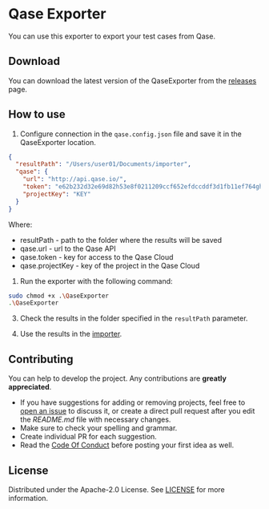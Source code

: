 # Qase Exporter

You can use this exporter to export your test cases from Qase.

## Download

You can download the latest version of the QaseExporter from the [releases](https://github.com/testit-tms/migrators/releases/latest) page.

## How to use

1. Configure connection in the `qase.config.json` file and save it in the QaseExporter location.

```json
{
  "resultPath": "/Users/user01/Documents/importer",
  "qase": {
    "url": "http://api.qase.io/",
    "token": "e62b232d32e69d82h53e8f0211209ccf652efdccddf3d1fb11ef764ghi998a4c",
    "projectKey": "KEY"
  }
}
```

Where:

- resultPath - path to the folder where the results will be saved
- qase.url - url to the Qase API
- qase.token - key for access to the Qase Cloud
- qase.projectKey - key of the project in the Qase Cloud

1. Run the exporter with the following command:

```bash
sudo chmod +x .\QaseExporter
.\QaseExporter
```

3. Check the results in the folder specified in the `resultPath` parameter.

4. Use the results in the [importer](https://github.com/testit-tms/project-importer).

## Contributing

You can help to develop the project. Any contributions are **greatly appreciated**.

- If you have suggestions for adding or removing projects, feel free
  to [open an issue](https://github.com/testit-tms/migrators/issues/new) to discuss it, or create a direct pull
  request after you edit the *README.md* file with necessary changes.
- Make sure to check your spelling and grammar.
- Create individual PR for each suggestion.
- Read the [Code Of Conduct](https://github.com/testit-tms/migrators/blob/main/CODE_OF_CONDUCT.md) before posting
  your first idea as well.

## License

Distributed under the Apache-2.0 License.
See [LICENSE](https://github.com/testit-tms/migrators/blob/main/LICENSE) for more information.
